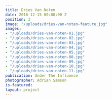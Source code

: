 ```yaml
---
title: Dries Van Noten
date: 2016-12-15 00:00:00 Z
position: 3
image: "/uploads/dries-van-noten-feature.jpg"
images:
- "/uploads/dries-van-noten-01.jpg"
- "/uploads/dries-van-noten-02.jpg"
- "/uploads/dries-van-noten-03.jpg"
- "/uploads/dries-van-noten-04.jpg"
- "/uploads/dries-van-noten-05.jpg"
- "/uploads/dries-van-noten-08.jpg"
- "/uploads/dries-van-noten-09.jpg"
- "/uploads/dries-van-noten-10.jpg"
- "/uploads/dries-van-noten-11.jpg"
publication: Under The Influence
photographer: Adrian Samson
is-featured: 
layout: project
---
```


